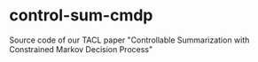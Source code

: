 # control-sum-cmdp
Source code of our TACL paper "Controllable Summarization with Constrained Markov Decision Process"
